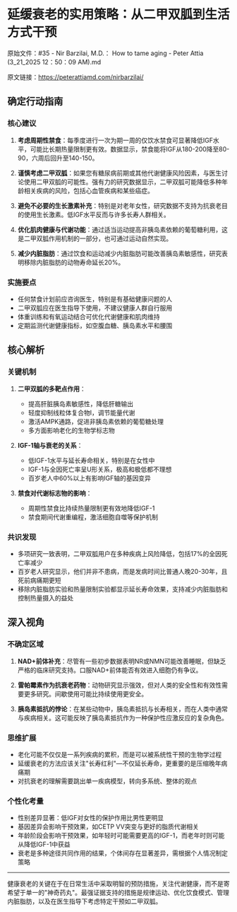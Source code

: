 # 延缓衰老的实用策略：从二甲双胍到生活方式干预

原始文件：#35 - Nir Barzilai, M.D.： How to tame aging - Peter Attia (3_21_2025 12：50：09 AM).md

原文链接：https://peterattiamd.com/nirbarzilai/

## 确定行动指南

### 核心建议
1. **考虑周期性禁食**：每季度进行一次为期一周的仅饮水禁食可显著降低IGF水平，可能比长期热量限制更有效。数据显示，禁食能将IGF从180-200降至80-90，六周后回升至140-150。

2. **谨慎考虑二甲双胍**：如果您有糖尿病前期或其他代谢健康风险因素，与医生讨论使用二甲双胍的可能性。强有力的研究数据显示，二甲双胍可能降低多种年龄相关疾病的风险，包括心血管疾病和某些癌症。

3. **避免不必要的生长激素补充**：特别是对老年女性，研究数据不支持为抗衰老目的使用生长激素。低IGF水平反而与许多长寿人群相关。

4. **优化肌肉健康与代谢功能**：通过适当运动提高非胰岛素依赖的葡萄糖利用，这是二甲双胍作用机制的一部分，也可通过运动自然实现。

5. **减少内脏脂肪**：通过饮食和运动减少内脏脂肪可能改善胰岛素敏感性，研究表明移除内脏脂肪的动物寿命延长20%。

### 实施要点
- 任何禁食计划前应咨询医生，特别是有基础健康问题的人
- 二甲双胍应在医生指导下使用，不建议健康人群自行服用
- 体重训练和有氧运动结合可优化代谢健康和肌肉维持
- 定期监测代谢健康指标，如空腹血糖、胰岛素水平和腰围

## 核心解析

### 关键机制
1. **二甲双胍的多靶点作用**：
   - 提高肝脏胰岛素敏感性，降低肝糖输出
   - 轻度抑制线粒体复合物I，调节能量代谢
   - 激活AMPK通路，促进非胰岛素依赖的葡萄糖处理
   - 多方面影响老化的生物学标志物

2. **IGF-1轴与衰老的关系**：
   - 低IGF-1水平与延长寿命相关，特别是在女性中
   - IGF-1与全因死亡率呈U形关系，极高和极低都不理想
   - 百岁老人中60%以上有影响IGF轴的基因变异

3. **禁食对代谢标志物的影响**：
   - 周期性禁食比持续热量限制更有效地降低IGF-1
   - 禁食期间代谢重编程，激活细胞自噬等保护机制

### 共识发现
- 多项研究一致表明，二甲双胍用户在多种疾病上风险降低，包括17%的全因死亡率减少
- 百岁老人研究显示，他们并非不患病，而是发病时间比普通人晚20-30年，且死前病痛期更短
- 移除内脏脂肪实验和热量限制实验都显示延长寿命效果，支持减少内脏脂肪和控制热量摄入的益处

## 深入视角

### 不确定区域
1. **NAD+前体补充**：尽管有一些初步数据表明NR或NMN可能改善睡眠，但缺乏严格的临床研究支持。口服NAD+前体能否有效进入细胞仍有争议。

2. **雷帕霉素作为抗衰老药物**：动物研究显示强效，但对人类的安全性和有效性需要更多研究。间歇使用可能比持续使用更安全。

3. **胰岛素抵抗的悖论**：在某些动物中，胰岛素抵抗与长寿相关，而在人类中通常与疾病相关。这可能反映了胰岛素抵抗作为一种保护性应激反应的复杂角色。

### 思维扩展
- 老化可能不仅仅是一系列疾病的累积，而是可以被系统性干预的生物学过程
- 延缓衰老的方法应该关注"长寿红利"—不仅延长寿命，更重要的是压缩晚年病痛期
- 对抗衰老的理解需要跳出单一疾病模型，转向多系统、整体的观点

### 个性化考量
- 性别差异显著：低IGF对女性的保护作用比男性更明显
- 基因差异会影响干预效果，如CETP VV突变与更好的脂质代谢相关
- 年龄阶段会影响干预效果，如年轻时可能需要更高的IGF-1，而老年时则可能从降低IGF-1中获益
- 衰老是多种途径共同作用的结果，个体间存在显著差异，需根据个人情况制定策略

---

健康衰老的关键在于在日常生活中采取明智的预防措施，关注代谢健康，而不是寄希望于单一的"神奇药丸"。最强证据支持的措施是规律运动、优化饮食模式、管理内脏脂肪，以及在医生指导下考虑特定干预如二甲双胍。
